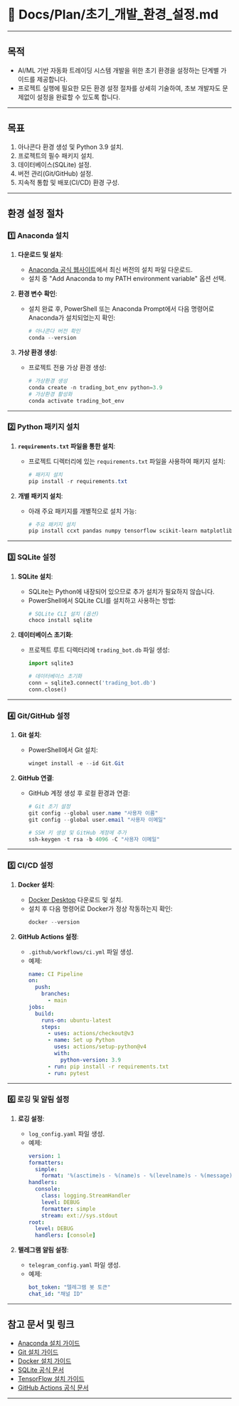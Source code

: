 # 📁 Docs/Plan/초기_개발_환경_설정.md

---

## 목적
- AI/ML 기반 자동화 트레이딩 시스템 개발을 위한 초기 환경을 설정하는 단계별 가이드를 제공합니다.
- 프로젝트 실행에 필요한 모든 환경 설정 절차를 상세히 기술하여, 초보 개발자도 문제없이 설정을 완료할 수 있도록 합니다.

---

## 목표
1. 아나콘다 환경 생성 및 Python 3.9 설치.
2. 프로젝트의 필수 패키지 설치.
3. 데이터베이스(SQLite) 설정.
4. 버전 관리(Git/GitHub) 설정.
5. 지속적 통합 및 배포(CI/CD) 환경 구성.

---

## 환경 설정 절차

### 1️⃣ Anaconda 설치
1. **다운로드 및 설치**:
   - [Anaconda 공식 웹사이트](https://www.anaconda.com/)에서 최신 버전의 설치 파일 다운로드.
   - 설치 중 "Add Anaconda to my PATH environment variable" 옵션 선택.

2. **환경 변수 확인**:
   - 설치 완료 후, PowerShell 또는 Anaconda Prompt에서 다음 명령어로 Anaconda가 설치되었는지 확인:
     ```powershell
     # 아나콘다 버전 확인
     conda --version
     ```

3. **가상 환경 생성**:
   - 프로젝트 전용 가상 환경 생성:
     ```powershell
     # 가상환경 생성
     conda create -n trading_bot_env python=3.9
     # 가상환경 활성화
     conda activate trading_bot_env
     ```

---

### 2️⃣ Python 패키지 설치
1. **`requirements.txt` 파일을 통한 설치**:
   - 프로젝트 디렉터리에 있는 `requirements.txt` 파일을 사용하여 패키지 설치:
     ```powershell
     # 패키지 설치
     pip install -r requirements.txt
     ```

2. **개별 패키지 설치**:
   - 아래 주요 패키지를 개별적으로 설치 가능:
     ```powershell
     # 주요 패키지 설치
     pip install ccxt pandas numpy tensorflow scikit-learn matplotlib streamlit pyyaml
     ```

---

### 3️⃣ SQLite 설정
1. **SQLite 설치**:
   - SQLite는 Python에 내장되어 있으므로 추가 설치가 필요하지 않습니다.
   - PowerShell에서 SQLite CLI를 설치하고 사용하는 방법:
     ```powershell
     # SQLite CLI 설치 (옵션)
     choco install sqlite
     ```

2. **데이터베이스 초기화**:
   - 프로젝트 루트 디렉터리에 `trading_bot.db` 파일 생성:
     ```python
     import sqlite3

     # 데이터베이스 초기화
     conn = sqlite3.connect('trading_bot.db')
     conn.close()
     ```

---

### 4️⃣ Git/GitHub 설정
1. **Git 설치**:
   - PowerShell에서 Git 설치:
     ```powershell
     winget install -e --id Git.Git
     ```

2. **GitHub 연결**:
   - GitHub 계정 생성 후 로컬 환경과 연결:
     ```powershell
     # Git 초기 설정
     git config --global user.name "사용자 이름"
     git config --global user.email "사용자 이메일"

     # SSH 키 생성 및 GitHub 계정에 추가
     ssh-keygen -t rsa -b 4096 -C "사용자 이메일"
     ```

---

### 5️⃣ CI/CD 설정
1. **Docker 설치**:
   - [Docker Desktop](https://www.docker.com/products/docker-desktop/) 다운로드 및 설치.
   - 설치 후 다음 명령어로 Docker가 정상 작동하는지 확인:
     ```powershell
     docker --version
     ```

2. **GitHub Actions 설정**:
   - `.github/workflows/ci.yml` 파일 생성.
   - 예제:
     ```yaml
     name: CI Pipeline
     on:
       push:
         branches:
           - main
     jobs:
       build:
         runs-on: ubuntu-latest
         steps:
           - uses: actions/checkout@v3
           - name: Set up Python
             uses: actions/setup-python@v4
             with:
               python-version: 3.9
           - run: pip install -r requirements.txt
           - run: pytest
     ```

---

### 6️⃣ 로깅 및 알림 설정
1. **로깅 설정**:
   - `log_config.yaml` 파일 생성.
   - 예제:
     ```yaml
     version: 1
     formatters:
       simple:
         format: '%(asctime)s - %(name)s - %(levelname)s - %(message)s'
     handlers:
       console:
         class: logging.StreamHandler
         level: DEBUG
         formatter: simple
         stream: ext://sys.stdout
     root:
       level: DEBUG
       handlers: [console]
     ```

2. **텔레그램 알림 설정**:
   - `telegram_config.yaml` 파일 생성.
   - 예제:
     ```yaml
     bot_token: "텔레그램 봇 토큰"
     chat_id: "채널 ID"
     ```

---

## 참고 문서 및 링크
- [Anaconda 설치 가이드](https://docs.anaconda.com/anaconda/install/)
- [Git 설치 가이드](https://git-scm.com/book/en/v2/Getting-Started-Installing-Git)
- [Docker 설치 가이드](https://docs.docker.com/get-docker/)
- [SQLite 공식 문서](https://sqlite.org/docs.html)
- [TensorFlow 설치 가이드](https://www.tensorflow.org/install)
- [GitHub Actions 공식 문서](https://docs.github.com/en/actions)

---
